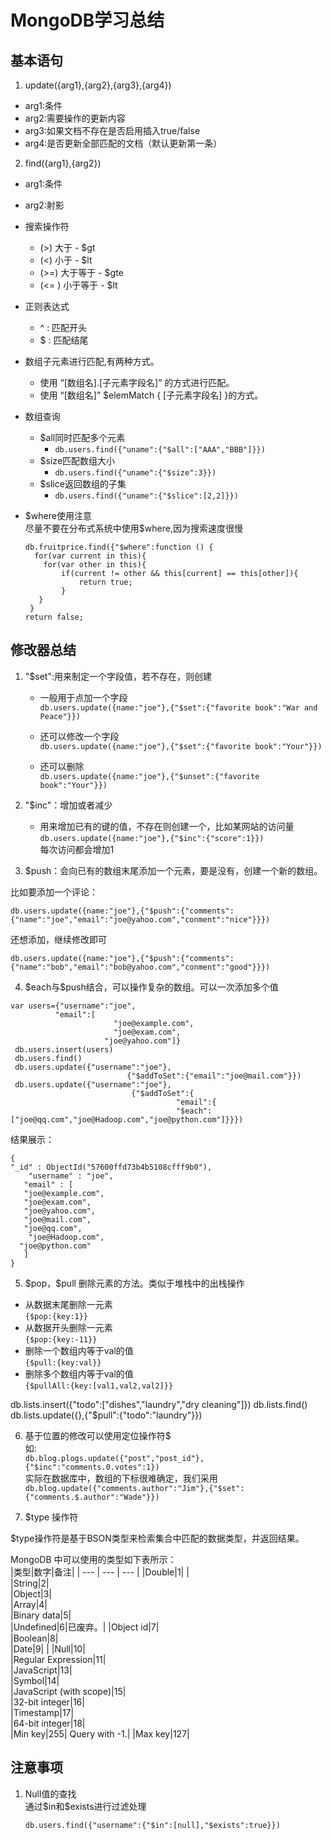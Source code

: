 # MongoDB学习总结

## 基本语句
1. update({arg1},{arg2},{arg3},{arg4})  
* arg1:条件  
* arg2:需要操作的更新内容
* arg3:如果文档不存在是否启用插入true/false
* arg4:是否更新全部匹配的文档（默认更新第一条）

2. find({arg1},{arg2})
  * arg1:条件
  * arg2:射影
  * 搜索操作符    
    + (>) 大于 - $gt
    + (<) 小于 - $lt
    + (>=) 大于等于 - $gte
    + (<= ) 小于等于 - $lt
  * 正则表达式
    + \^ : 匹配开头
    + \$ : 匹配结尾
  
  * 数组子元素进行匹配,有两种方式。  
    + 使用 “[数组名].[子元素字段名]” 的方式进行匹配。
    + 使用 “[数组名]” $elemMatch { [子元素字段名] }的方式。

  * 数组查询
    + \$all同时匹配多个元素
      - ```db.users.find({"uname":{"$all":["AAA","BBB"]}})```
    + \$size匹配数组大小
      - ```db.users.find({"uname":{"$size":3}})```
    + \$slice返回数组的子集
      - ```db.users.find({"uname":{"$slice":[2,2]}})```
  * \$where使用注意  
    尽量不要在分布式系统中使用\$where,因为搜索速度很慢  
    ```
    db.fruitprice.find({"$where":function () {
      for(var current in this){
        for(var other in this){
            if(current != other && this[current] == this[other]){
                return true;
            }
       }
     }
    return false;
    ```
## 修改器总结
1. \"\$set\":用来制定一个字段值，若不存在，则创建
   * 一般用于点加一个字段  
   ```db.users.update({name:"joe"},{"$set":{"favorite book":"War and Peace"}})```

   * 还可以修改一个字段  
   ```db.users.update({name:"joe"},{"$set":{"favorite book":"Your"}})```
 
   * 还可以删除  
   ```db.users.update({name:"joe"},{"$unset":{"favorite book":"Your"}})```

2. \"\$inc\"：增加或者减少
   * 用来增加已有的键的值，不存在则创建一个，比如某网站的访问量  
   ```db.users.update({name:"joe"},{"$inc":{"score":1}})```  
   每次访问都会增加1

3. \$push：会向已有的数组末尾添加一个元素，要是没有，创建一个新的数组。

  比如要添加一个评论：
 ```
 db.users.update({name:"joe"},{"$push":{"comments":{"name":"joe","email":"joe@yahoo.com","conment":"nice"}}})
 ```

 还想添加，继续修改即可

```
db.users.update({name:"joe"},{"$push":{"comments":{"name":"bob","email":"bob@yahoo.com","conment":"good"}}})
```

4. \$each与\$push结合，可以操作复杂的数组。可以一次添加多个值
```
var users={"username":"joe",
          "email":[
                       "joe@example.com",
                       "joe@exam.com",
                     "joe@yahoo.com"]}
 db.users.insert(users) 
 db.users.find() 
 db.users.update({"username":"joe"},
                          {"$addToSet":{"email":"joe@mail.com"}}) 
 db.users.update({"username":"joe"},
                           {"$addToSet":{
                                     "email":{
                                     "$each":["joe@qq.com","joe@Hadoop.com","joe@python.com"]}}})
```

结果展示：
```
{
"_id" : ObjectId("57600ffd73b4b5108cfff9b0"),
    "username" : "joe",
   "email" : [ 
   "joe@example.com", 
   "joe@exam.com", 
   "joe@yahoo.com", 
   "joe@mail.com", 
   "joe@qq.com", 
    "joe@Hadoop.com", 
  "joe@python.com"
   ]
}
```

5. \$pop，\$pull 删除元素的方法。类似于堆栈中的出栈操作
  * 从数据末尾删除一元素<br/>```{$pop:{key:1}}```
  * 从数据开头删除一元素<br/>```{$pop:{key:-11}}```
  * 删除一个数组内等于val的值<br/>```{$pull:{key:val}}```
  * 删除多个数组内等于val的值<br/>```{$pullAll:{key:[val1,val2,val2]}}```

db.lists.insert({"todo":["dishes","laundry","dry cleaning"]}) 
db.lists.find()
db.lists.update({},{"$pull":{"todo":"laundry"}})

6. 基于位置的修改可以使用定位操作符\$  
  如: <br/>```db.blog.plogs.update({"post","post_id"},{"$inc":"comments.0.votes":1}) ```  
   实际在数据库中，数组的下标很难确定，我们采用<br/>```db.blog.update({"comments.author":"Jim"},{"$set":{"comments.$.author":"Wade"}}) ```

7. \$type 操作符

$type操作符是基于BSON类型来检索集合中匹配的数据类型，并返回结果。

MongoDB 中可以使用的类型如下表所示：  
|类型|数字|备注| 
| --- | --- | --- | 
|Double|1| |	 
|String|2|	 
|Object|3|	 
|Array|4|	 
|Binary data|5|	 
|Undefined|6|已废弃。|
|Object id|7|	 
|Boolean|8|	 
|Date|9|	| 
|Null|10|	 
|Regular Expression|11|	 
|JavaScript|13|	 
|Symbol|14|	 
|JavaScript (with scope)|15|	 
|32-bit integer|16|	 
|Timestamp|17|	 
|64-bit integer|18|	 
|Min key|255|	Query with -1.|
|Max key|127|	 

## 注意事项
1. Null值的查找  
   通过\$in和\$exists进行过滤处理  
   ```
   db.users.find({"username":{"$in":[null],"$exists":true}})
   ```